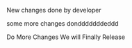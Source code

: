 New changes done by developer

some more changes dondddddddeddd

Do More Changes 
We will Finally Release 

